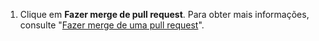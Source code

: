 1. Clique em **Fazer merge de pull request**. Para obter mais informações, consulte "[Fazer merge de uma pull request](/github/collaborating-with-issues-and-pull-requests/merging-a-pull-request)".
